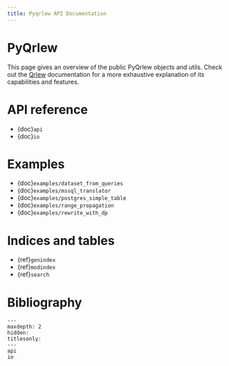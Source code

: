 ```yaml
---
title: Pyqrlew API Documentation
---
```


# PyQrlew

This page gives an overview of the public PyQrlew objects and utils. Check out the [Qrlew](https://qrlew.readthedocs.io/en/latest/) documentation for a more exhaustive explanation of its capabilities and features.

# API reference

- {doc}`api`
- {doc}`io`

# Examples

- {doc}`examples/dataset_from_queries`
- {doc}`examples/mssql_translator`
- {doc}`examples/postgres_simple_table`
- {doc}`examples/range_propagation`
- {doc}`examples/rewrite_with_dp`


# Indices and tables

- {ref}`genindex`
- {ref}`modindex`
- {ref}`search`

# Bibliography

```{toctree}
---
maxdepth: 2
hidden:
titlesonly:
---
api
io
```